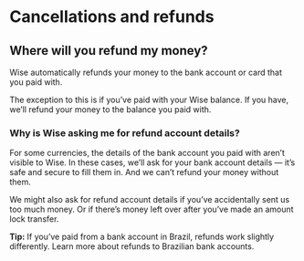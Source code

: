 # Cancellations and refunds  
## Where will you refund my money?  
Wise automatically refunds your money to the bank account or card that you paid with.

The exception to this is if you’ve paid with your Wise balance. If you have, we’ll refund your money to the balance you paid with.

### Why is Wise asking me for refund account details?

For some currencies, the details of the bank account you paid with aren’t visible to Wise. In these cases, we’ll ask for your bank account details — it’s safe and secure to fill them in. And we can’t refund your money without them.

We might also ask for refund account details if you’ve accidentally sent us too much money. Or if there’s money left over after you’ve made an amount lock transfer.

 **Tip:** If you’ve paid from a bank account in Brazil, refunds work slightly differently. Learn more about refunds to Brazilian bank accounts.